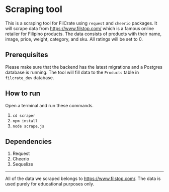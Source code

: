 # Scraping tool

This is a scraping tool for FilCrate using `request` and `cheerio` packages. It will scrape data from https://www.filstop.com/ which is a famous online retailer for Filipino products. The data consists of products with their name, image, price, weight, category, and sku. All ratings will be set to 0.

## Prerequisites

Please make sure that the backend has the latest migrations and a Postgres database is running. The tool will fill data to the `Products` table in `filcrate_dev` database.

## How to run

Open a terminal and run these commands.

1. `cd scraper`
2. `npm install`
3. `node scrape.js`

## Dependencies

1. Request
2. Cheerio
3. Sequelize

---

All of the data we scraped belongs to https://www.filstop.com/. The data is used purely for educational purposes only.